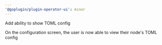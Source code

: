 ```yaml
---
'@goplugin/plugin-operator-ui': minor
---
```


Add ability to show TOML config

On the configuration screen, the user is now able to view their node's TOML config
